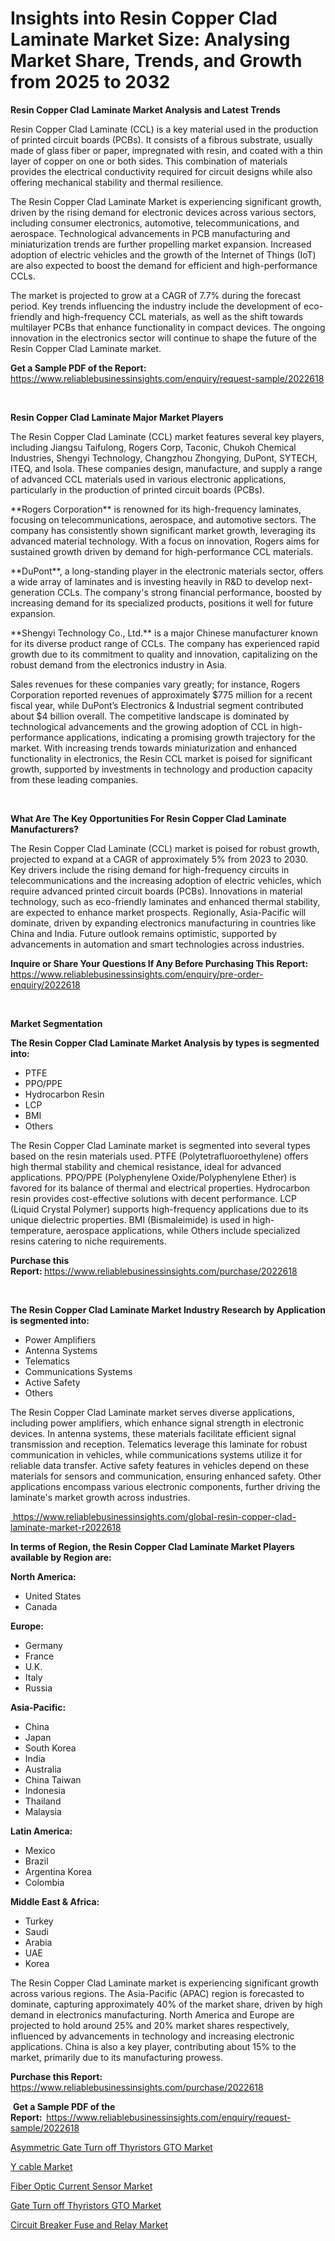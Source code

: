 <p><h1>Insights into Resin Copper Clad Laminate Market Size: Analysing Market Share, Trends, and Growth from 2025 to 2032</h1></p><p><strong>Resin Copper Clad Laminate Market Analysis and Latest Trends</strong></p>
<p><p>Resin Copper Clad Laminate (CCL) is a key material used in the production of printed circuit boards (PCBs). It consists of a fibrous substrate, usually made of glass fiber or paper, impregnated with resin, and coated with a thin layer of copper on one or both sides. This combination of materials provides the electrical conductivity required for circuit designs while also offering mechanical stability and thermal resilience.</p><p>The Resin Copper Clad Laminate Market is experiencing significant growth, driven by the rising demand for electronic devices across various sectors, including consumer electronics, automotive, telecommunications, and aerospace. Technological advancements in PCB manufacturing and miniaturization trends are further propelling market expansion. Increased adoption of electric vehicles and the growth of the Internet of Things (IoT) are also expected to boost the demand for efficient and high-performance CCLs.</p><p>The market is projected to grow at a CAGR of 7.7% during the forecast period. Key trends influencing the industry include the development of eco-friendly and high-frequency CCL materials, as well as the shift towards multilayer PCBs that enhance functionality in compact devices. The ongoing innovation in the electronics sector will continue to shape the future of the Resin Copper Clad Laminate market.</p></p>
<p><strong>Get a Sample PDF of the Report:&nbsp;</strong> <a href="https://www.reliablebusinessinsights.com/enquiry/request-sample/2022618?utm_campaign=950&utm_medium=2&utm_source=Github&utm_content=ia&utm_term=29032025&utm_id=resin-copper-clad-laminate">https://www.reliablebusinessinsights.com/enquiry/request-sample/2022618</a></p>
<p>&nbsp;</p>
<p><strong>Resin Copper Clad Laminate Major Market Players</strong></p>
<p><p>The Resin Copper Clad Laminate (CCL) market features several key players, including Jiangsu Taifulong, Rogers Corp, Taconic, Chukoh Chemical Industries, Shengyi Technology, Changzhou Zhongying, DuPont, SYTECH, ITEQ, and Isola. These companies design, manufacture, and supply a range of advanced CCL materials used in various electronic applications, particularly in the production of printed circuit boards (PCBs).</p><p>**Rogers Corporation** is renowned for its high-frequency laminates, focusing on telecommunications, aerospace, and automotive sectors. The company has consistently shown significant market growth, leveraging its advanced material technology. With a focus on innovation, Rogers aims for sustained growth driven by demand for high-performance CCL materials.</p><p>**DuPont**, a long-standing player in the electronic materials sector, offers a wide array of laminates and is investing heavily in R&D to develop next-generation CCLs. The company's strong financial performance, boosted by increasing demand for its specialized products, positions it well for future expansion.</p><p>**Shengyi Technology Co., Ltd.** is a major Chinese manufacturer known for its diverse product range of CCLs. The company has experienced rapid growth due to its commitment to quality and innovation, capitalizing on the robust demand from the electronics industry in Asia.</p><p>Sales revenues for these companies vary greatly; for instance, Rogers Corporation reported revenues of approximately $775 million for a recent fiscal year, while DuPont’s Electronics & Industrial segment contributed about $4 billion overall. The competitive landscape is dominated by technological advancements and the growing adoption of CCL in high-performance applications, indicating a promising growth trajectory for the market. With increasing trends towards miniaturization and enhanced functionality in electronics, the Resin CCL market is poised for significant growth, supported by investments in technology and production capacity from these leading companies.</p></p>
<p>&nbsp;</p>
<p><strong>What Are The Key Opportunities For Resin Copper Clad Laminate Manufacturers?</strong></p>
<p><p>The Resin Copper Clad Laminate (CCL) market is poised for robust growth, projected to expand at a CAGR of approximately 5% from 2023 to 2030. Key drivers include the rising demand for high-frequency circuits in telecommunications and the increasing adoption of electric vehicles, which require advanced printed circuit boards (PCBs). Innovations in material technology, such as eco-friendly laminates and enhanced thermal stability, are expected to enhance market prospects. Regionally, Asia-Pacific will dominate, driven by expanding electronics manufacturing in countries like China and India. Future outlook remains optimistic, supported by advancements in automation and smart technologies across industries.</p></p>
<p><strong>Inquire or Share Your Questions If Any Before Purchasing This Report:</strong> <a href="https://www.reliablebusinessinsights.com/enquiry/pre-order-enquiry/2022618?utm_campaign=950&utm_medium=2&utm_source=Github&utm_content=ia&utm_term=29032025&utm_id=resin-copper-clad-laminate">https://www.reliablebusinessinsights.com/enquiry/pre-order-enquiry/2022618</a></p>
<p>&nbsp;</p>
<p><strong>Market Segmentation</strong></p>
<p><strong>The Resin Copper Clad Laminate Market Analysis by types is segmented into:</strong></p>
<p><ul><li>PTFE</li><li>PPO/PPE</li><li>Hydrocarbon Resin</li><li>LCP</li><li>BMI</li><li>Others</li></ul></p>
<p><p>The Resin Copper Clad Laminate market is segmented into several types based on the resin materials used. PTFE (Polytetrafluoroethylene) offers high thermal stability and chemical resistance, ideal for advanced applications. PPO/PPE (Polyphenylene Oxide/Polyphenylene Ether) is favored for its balance of thermal and electrical properties. Hydrocarbon resin provides cost-effective solutions with decent performance. LCP (Liquid Crystal Polymer) supports high-frequency applications due to its unique dielectric properties. BMI (Bismaleimide) is used in high-temperature, aerospace applications, while Others include specialized resins catering to niche requirements.</p></p>
<p><strong>Purchase this Report:&nbsp;</strong><a href="https://www.reliablebusinessinsights.com/purchase/2022618?utm_campaign=950&utm_medium=2&utm_source=Github&utm_content=ia&utm_term=29032025&utm_id=resin-copper-clad-laminate">https://www.reliablebusinessinsights.com/purchase/2022618</a></p>
<p>&nbsp;</p>
<p><strong>The Resin Copper Clad Laminate Market Industry Research by Application is segmented into:</strong></p>
<p><ul><li>Power Amplifiers</li><li>Antenna Systems</li><li>Telematics</li><li>Communications Systems</li><li>Active Safety</li><li>Others</li></ul></p>
<p><p>The Resin Copper Clad Laminate market serves diverse applications, including power amplifiers, which enhance signal strength in electronic devices. In antenna systems, these materials facilitate efficient signal transmission and reception. Telematics leverage this laminate for robust communication in vehicles, while communications systems utilize it for reliable data transfer. Active safety features in vehicles depend on these materials for sensors and communication, ensuring enhanced safety. Other applications encompass various electronic components, further driving the laminate's market growth across industries.</p></p>
<p><a href="https://www.reliablebusinessinsights.com/global-resin-copper-clad-laminate-market-r2022618?utm_campaign=950&utm_medium=2&utm_source=Github&utm_content=ia&utm_term=29032025&utm_id=resin-copper-clad-laminate">&nbsp;https://www.reliablebusinessinsights.com/global-resin-copper-clad-laminate-market-r2022618</a></p>
<p><strong>In terms of Region, the Resin Copper Clad Laminate Market Players available by Region are:</strong></p>
<p>
    <p> <strong> North America: </strong>
        <ul>
            <li>United States</li>
            <li>Canada</li>
        </ul>
        </p> 
    <p> <strong> Europe: </strong>
        <ul>
            <li>Germany</li>
            <li>France</li>
            <li>U.K.</li>
            <li>Italy</li>
            <li>Russia</li>
        </ul>
        </p> 
    <p> <strong> Asia-Pacific: </strong>
        <ul>
            <li>China</li>
            <li>Japan</li>
            <li>South Korea</li>
            <li>India</li>
            <li>Australia</li>
            <li>China Taiwan</li>
            <li>Indonesia</li>
            <li>Thailand</li>
            <li>Malaysia</li>
        </ul>
        </p> 
    <p> <strong> Latin America: </strong>
        <ul>
            <li>Mexico</li>
            <li>Brazil</li>
            <li>Argentina Korea</li>
            <li>Colombia</li>
        </ul>
        </p> 
    <p> <strong> Middle East & Africa: </strong>
        <ul>
            <li>Turkey</li>
            <li>Saudi</li>
            <li>Arabia</li>
            <li>UAE</li>
            <li>Korea</li>
        </ul>
    </p>
    </p>
<p><p>The Resin Copper Clad Laminate market is experiencing significant growth across various regions. The Asia-Pacific (APAC) region is forecasted to dominate, capturing approximately 40% of the market share, driven by high demand in electronics manufacturing. North America and Europe are projected to hold around 25% and 20% market shares respectively, influenced by advancements in technology and increasing electronic applications. China is also a key player, contributing about 15% to the market, primarily due to its manufacturing prowess.</p></p>
<p><strong>Purchase this Report: </strong><a href="https://www.reliablebusinessinsights.com/purchase/2022618?utm_campaign=950&utm_medium=2&utm_source=Github&utm_content=ia&utm_term=29032025&utm_id=resin-copper-clad-laminate">https://www.reliablebusinessinsights.com/purchase/2022618</a></p>
<p>&nbsp;<strong>Get a Sample PDF of the Report:&nbsp;&nbsp;</strong><a href="https://www.reliablebusinessinsights.com/enquiry/request-sample/2022618?utm_campaign=950&utm_medium=2&utm_source=Github&utm_content=ia&utm_term=29032025&utm_id=resin-copper-clad-laminate">https://www.reliablebusinessinsights.com/enquiry/request-sample/2022618</a></p>
<p><strong></strong></p>
<p><p><a href="https://github.com/raaschadonle/Market-Research-Report-List-1/blob/main/asymmetric-gate-turn-off-thyristors-gto-market.md?utm_campaign=950&utm_medium=2&utm_source=Github&utm_content=ia&utm_term=29032025&utm_id=resin-copper-clad-laminate">Asymmetric Gate Turn off Thyristors GTO Market</a></p><p><a href="https://github.com/fendtdjunawo/Market-Research-Report-List-1/blob/main/y-cable-market.md?utm_campaign=950&utm_medium=2&utm_source=Github&utm_content=ia&utm_term=29032025&utm_id=resin-copper-clad-laminate">Y cable Market</a></p><p><a href="https://github.com/palenjeppecd/Market-Research-Report-List-1/blob/main/fiber-optic-current-sensor-market.md?utm_campaign=950&utm_medium=2&utm_source=Github&utm_content=ia&utm_term=29032025&utm_id=resin-copper-clad-laminate">Fiber Optic Current Sensor Market</a></p><p><a href="https://github.com/aarajlyre/Market-Research-Report-List-1/blob/main/gate-turn-off-thyristors-gto-market.md?utm_campaign=950&utm_medium=2&utm_source=Github&utm_content=ia&utm_term=29032025&utm_id=resin-copper-clad-laminate">Gate Turn off Thyristors GTO Market</a></p><p><a href="https://github.com/danzopachllq/Market-Research-Report-List-1/blob/main/circuit-breaker-fuse-and-relay-market.md?utm_campaign=950&utm_medium=2&utm_source=Github&utm_content=ia&utm_term=29032025&utm_id=resin-copper-clad-laminate">Circuit Breaker Fuse and Relay Market</a></p></p>